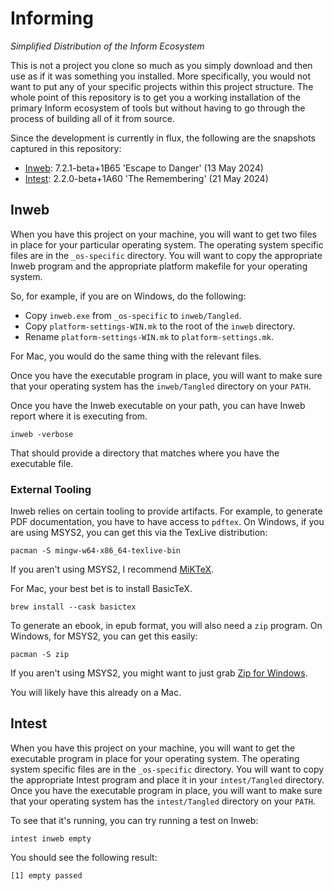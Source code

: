 # Informing

_Simplified Distribution of the Inform Ecosystem_

This is not a project you clone so much as you simply download and then use as if it was something you installed. More specifically, you would not want to put any of your specific projects within this project structure. The whole point of this repository is to get you a working installation of the primary Inform ecosystem of tools but without having to go through the process of building all of it from source.

Since the development is currently in flux, the following are the snapshots captured in this repository:

- [Inweb](https://github.com/ganelson/inweb): 7.2.1-beta+1B65 'Escape to Danger' (13 May 2024)
- [Intest](https://github.com/ganelson/intest): 2.2.0-beta+1A60 'The Remembering' (21 May 2024)

## Inweb

When you have this project on your machine, you will want to get two files in place for your particular operating system. The operating system specific files are in the `_os-specific` directory. You will want to copy the appropriate Inweb program and the appropriate platform makefile for your operating system.

So, for example, if you are on Windows, do the following:

- Copy `inweb.exe` from `_os-specific` to `inweb/Tangled`.
- Copy `platform-settings-WIN.mk` to the root of the `inweb` directory.
- Rename `platform-settings-WIN.mk` to `platform-settings.mk`.

For Mac, you would do the same thing with the relevant files.

Once you have the executable program in place, you will want to make sure that your operating system has the `inweb/Tangled` directory on your `PATH`.

Once you have the Inweb executable on your path, you can have Inweb report where it is executing from.

```shell
inweb -verbose
```

That should provide a directory that matches where you have the executable file.

### External Tooling

Inweb relies on certain tooling to provide artifacts. For example, to generate PDF documentation, you have to have access to `pdftex`. On Windows, if you are using MSYS2, you can get this via the TexLive distribution:

```shell
pacman -S mingw-w64-x86_64-texlive-bin
```

If you aren't using MSYS2, I recommend [MiKTeX](https://miktex.org/).

For Mac, your best bet is to install BasicTeX.

```shell
brew install --cask basictex
```

To generate an ebook, in epub format, you will also need a `zip` program. On Windows, for MSYS2, you can get this easily:

```shell
pacman -S zip
```

If you aren't using MSYS2, you might want to just grab [Zip for Windows](https://gnuwin32.sourceforge.net/packages/zip.htm).

You will likely have this already on a Mac.

## Intest

When you have this project on your machine, you will want to get the executable program in place for your operating system. The operating system specific files are in the `_os-specific` directory. You will want to copy the appropriate Intest program and place it in your `intest/Tangled` directory. Once you have the executable program in place, you will want to make sure that your operating system has the `intest/Tangled` directory on your `PATH`.

To see that it's running, you can try running a test on Inweb:

```shell
intest inweb empty
```

You should see the following result:

```
[1] empty passed
```
